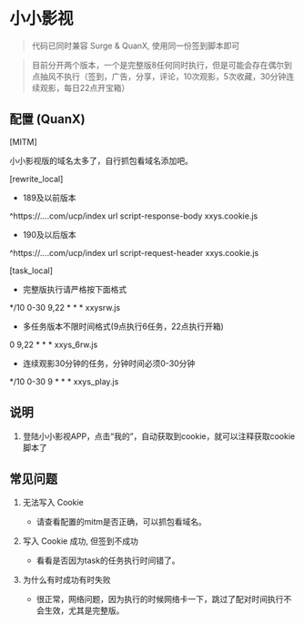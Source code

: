 # 小小影视

> 代码已同时兼容 Surge & QuanX, 使用同一份签到脚本即可

> 目前分开两个版本，一个是完整版8任何同时执行，但是可能会存在偶尔到点抽风不执行（签到，广告，分享，评论，10次观影，5次收藏，30分钟连续观影，每日22点开宝箱）

## 配置 (QuanX)

[MITM]

小小影视版的域名太多了，自行抓包看域名添加吧。

[rewrite_local]

- 189及以前版本
  
^https:\/\/.*\..*\.com\/ucp\/index url script-response-body xxys.cookie.js

- 190及以后版本
  
^https:\/\/.*\..*\.com\/ucp\/index url script-request-header xxys.cookie.js

[task_local]

- 完整版执行请严格按下面格式

*/10 0-30 9,22 * * * xxysrw.js

- 多任务版本不限时间格式(9点执行6任务，22点执行开箱)

0 9,22 * * * xxys_6rw.js

- 连续观影30分钟的任务，分钟时间必须0-30分钟

*/10 0-30 9 * * * xxys_play.js

## 说明

1. 登陆小小影视APP，点击“我的”，自动获取到cookie，就可以注释获取cookie脚本了


## 常见问题

1. 无法写入 Cookie

   - 请查看配置的mitm是否正确，可以抓包看域名。

2. 写入 Cookie 成功, 但签到不成功

   - 看看是否因为task的任务执行时间错了。

3. 为什么有时成功有时失败

   - 很正常，网络问题，因为执行的时候网络卡一下，跳过了配对时间执行不会生效，尤其是完整版。



